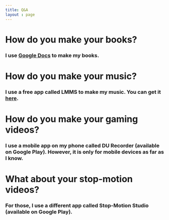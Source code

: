 ```yaml
---
title: Q&A
layout : page
---
```

<h1>How do you make your books?</h1>
<p><h3>I use <a href = "https://docs.google.com">Google Docs</a href> to make my books.</h3></p>
<p><h1>How do you make your music?</h1></p>
<p><h3>I use a free app called LMMS to make my music. You can get it <a href = "https://lmms.io">here</a>.</h3></p>
<p><h1>How do you make your gaming videos?</h1></p>
<p><h3>I use a mobile app on my phone called DU Recorder (available on Google Play). However, it is only for mobile devices as far as I know.</p></h3>
<p><h1>What about your stop-motion videos?</h1></p>
<p><h3>For those, I use a different app called Stop-Motion Studio (available on Google Play).</h3>
